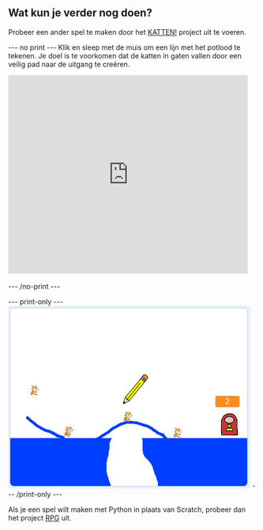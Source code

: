 ## Wat kun je verder nog doen?

Probeer een ander spel te maken door het [KATTEN!](https://projects.raspberrypi.org/en/projects/cats?utm_source=pathway&utm_medium=whatnext&utm_campaign=projects) project uit te voeren.

\--- no print \--- Klik en sleep met de muis om een lijn met het potlood te tekenen. Je doel is te voorkomen dat de katten in gaten vallen door een veilig pad naar de uitgang te creëren.

<div class="scratch-preview">
  <iframe allowtransparency="true" width="485" height="402" src="https://scratch.mit.edu/projects/embed/253667883/?autostart=false" frameborder="0" scrolling="no"></iframe>
</div>

\--- /no-print \---

\--- print-only \--- ![Cats finished](images/cats-finished.png) \--- /print-only \---

Als je een spel wilt maken met Python in plaats van Scratch, probeer dan het project [RPG](https://projects.raspberrypi.org/en/projects/rpg?utm_source=pathway&utm_medium=whatnext&utm_campaign=projects) uit.